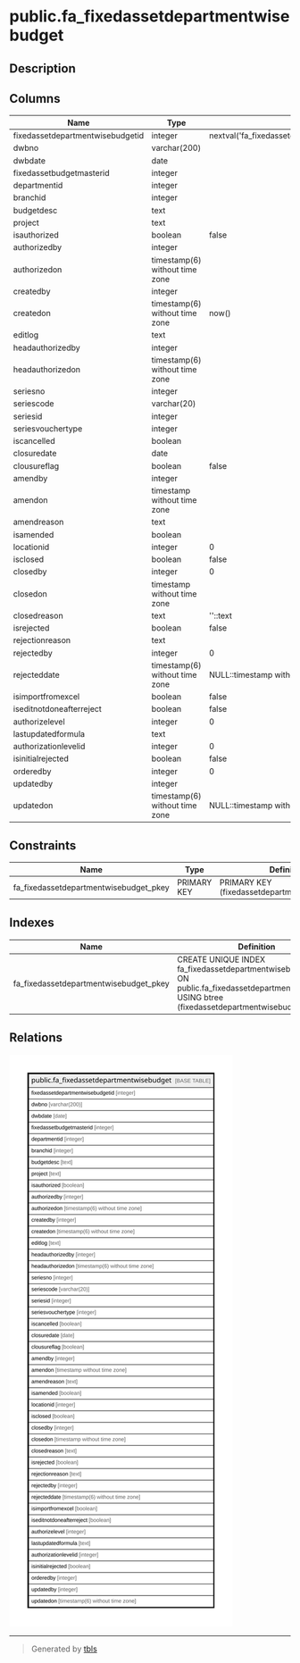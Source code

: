 # public.fa_fixedassetdepartmentwisebudget

## Description

## Columns

| Name | Type | Default | Nullable | Children | Parents | Comment |
| ---- | ---- | ------- | -------- | -------- | ------- | ------- |
| fixedassetdepartmentwisebudgetid | integer | nextval('fa_fixedassetdepartmentwisebu_fixedassetdepartmentwisebudge_seq'::regclass) | false |  |  |  |
| dwbno | varchar(200) |  | true |  |  |  |
| dwbdate | date |  | true |  |  |  |
| fixedassetbudgetmasterid | integer |  | true |  |  |  |
| departmentid | integer |  | true |  |  |  |
| branchid | integer |  | true |  |  |  |
| budgetdesc | text |  | true |  |  |  |
| project | text |  | true |  |  |  |
| isauthorized | boolean | false | true |  |  |  |
| authorizedby | integer |  | true |  |  |  |
| authorizedon | timestamp(6) without time zone |  | true |  |  |  |
| createdby | integer |  | true |  |  |  |
| createdon | timestamp(6) without time zone | now() | true |  |  |  |
| editlog | text |  | true |  |  |  |
| headauthorizedby | integer |  | true |  |  |  |
| headauthorizedon | timestamp(6) without time zone |  | true |  |  |  |
| seriesno | integer |  | true |  |  |  |
| seriescode | varchar(20) |  | true |  |  |  |
| seriesid | integer |  | true |  |  |  |
| seriesvouchertype | integer |  | true |  |  |  |
| iscancelled | boolean |  | true |  |  |  |
| closuredate | date |  | true |  |  |  |
| clousureflag | boolean | false | true |  |  |  |
| amendby | integer |  | true |  |  |  |
| amendon | timestamp without time zone |  | true |  |  |  |
| amendreason | text |  | true |  |  |  |
| isamended | boolean |  | true |  |  |  |
| locationid | integer | 0 | false |  |  |  |
| isclosed | boolean | false | false |  |  |  |
| closedby | integer | 0 | false |  |  |  |
| closedon | timestamp without time zone |  | true |  |  |  |
| closedreason | text | ''::text | false |  |  |  |
| isrejected | boolean | false | true |  |  |  |
| rejectionreason | text |  | true |  |  |  |
| rejectedby | integer | 0 | true |  |  |  |
| rejecteddate | timestamp(6) without time zone | NULL::timestamp without time zone | true |  |  |  |
| isimportfromexcel | boolean | false | true |  |  |  |
| iseditnotdoneafterreject | boolean | false | true |  |  |  |
| authorizelevel | integer | 0 | true |  |  |  |
| lastupdatedformula | text |  | true |  |  |  |
| authorizationlevelid | integer | 0 | true |  |  |  |
| isinitialrejected | boolean | false | true |  |  |  |
| orderedby | integer | 0 | true |  |  |  |
| updatedby | integer |  | true |  |  |  |
| updatedon | timestamp(6) without time zone | NULL::timestamp without time zone | true |  |  |  |

## Constraints

| Name | Type | Definition |
| ---- | ---- | ---------- |
| fa_fixedassetdepartmentwisebudget_pkey | PRIMARY KEY | PRIMARY KEY (fixedassetdepartmentwisebudgetid) |

## Indexes

| Name | Definition |
| ---- | ---------- |
| fa_fixedassetdepartmentwisebudget_pkey | CREATE UNIQUE INDEX fa_fixedassetdepartmentwisebudget_pkey ON public.fa_fixedassetdepartmentwisebudget USING btree (fixedassetdepartmentwisebudgetid) |

## Relations

![er](public.fa_fixedassetdepartmentwisebudget.svg)

---

> Generated by [tbls](https://github.com/k1LoW/tbls)
